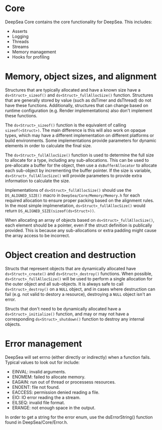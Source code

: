 # Core

DeepSea Core contains the core functionality for DeepSea. This includes:

* Asserts
* Logging
* Threads
* Streams
* Memory management
* Hooks for profiling

# Memory, object sizes, and alignment

Structures that are typically allocated and have a known size have a `ds<Struct>_sizeof()` and `ds<Struct>_fullAllocSize()` function. Structures that are generally stored by value (such as dsTimer and dsThread) do not have these functions. Additionally, structures that can change based on runtime configuration (e.g. Render implementations) also don't implement these functions.

The `ds<Struct>_sizeof()` function is the equivalent of calling `sizeof(<Struct>)`. The main difference is this will also work on opaque types, which may have a different implementation on different platforms or build environments. Some implementations provide parameters for dynamic elements in order to calculate the final size.

The `ds<Struct>_fullAllocSize()` function is used to determine the full size to allocate for a type, including any sub-allocations. This can be used to pre-allocate a buffer for the object, then use a `dsBufferAllocator` to allocate each sub-object by incrementing the buffer pointer. If the size is variable, `ds<Struct>_fullAllocSize()` will provide parameters to provide extra information to calculate the size.

Implementations of `ds<Struct>_fullAllocSize()` should use the `DS_ALIGNED_SIZE()` macro in `DeepSea/Core/Memory/Memory.h` for each required allocation to ensure proper packing based on the alignment rules. In the most simple implmenetation, `ds<Struct>_fullAllocSize()` would return `DS_ALIGNED_SIZE(sizeof(ds<Struct>))`.

When allocating an array of objects based on `ds<Struct>_fullAllocSize()`, each element should be a pointer, even if the struct definition is publically provided. This is because any sub-allocations or extra padding might cause the array access to be incorrect.

# Object creation and destruction

Structs that represent objects that are dynamically allocated have `ds<Struct>_create()` and `ds<Struct>_destroy()` functions. When possible, `ds<Struct>_fullAllocSize()` will be used to perform a single allocation for the outer object and all sub-objects. It is always safe to call `ds<Struct>_destroy()` on a `NULL` object, and in cases where destruction can fail (e.g. not valid to destory a resource), destroying a `NULL` object isn't an error.

Structs that don't need to be dynamically allocated have a `ds<Struct>_initialize()` function, and may or may not have a corresponding `ds<Struct>_shutdown()` function to destroy any internal objects.

# Error management

DeepSea will set errno (either directly or indirectly) when a function fails. Typical values to look out for include:

* EINVAL: invalid arguments.
* ENOMEM: failed to allocate memory.
* EAGAIN: run out of thread or processess resources.
* ENOENT: file not found.
* EACCESS: permission denied reading a file.
* EIO: IO error reading the a stream.
* EILSEQ: invalid file format.
* ERANGE: not enough space in the output.

In order to get a string for the error enum, use the dsErrorString() function found in DeepSea/Core/Error.h.
